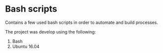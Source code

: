 # Bash scripts

Contains a few used bash scripts in order to automate and build processes.

The project was develop using the following:

1. Bash
2. Ubuntu 16.04
